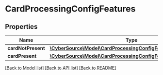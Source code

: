 # CardProcessingConfigFeatures

## Properties
Name | Type | Description | Notes
------------ | ------------- | ------------- | -------------
**cardNotPresent** | [**\CyberSource\Model\CardProcessingConfigFeaturesCardNotPresent**](CardProcessingConfigFeaturesCardNotPresent.md) |  | [optional] 
**cardPresent** | [**\CyberSource\Model\CardProcessingConfigFeaturesCardPresent**](CardProcessingConfigFeaturesCardPresent.md) |  | [optional] 

[[Back to Model list]](../README.md#documentation-for-models) [[Back to API list]](../README.md#documentation-for-api-endpoints) [[Back to README]](../README.md)



